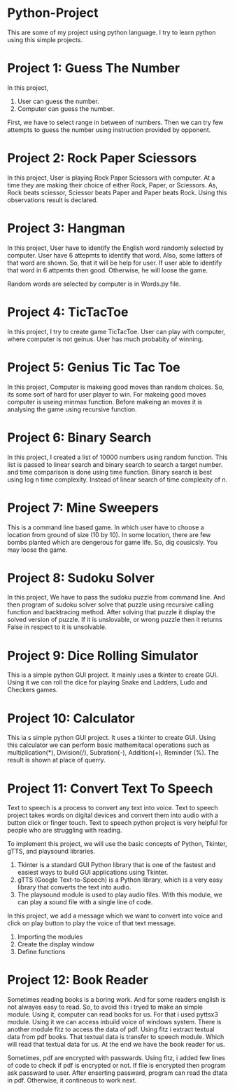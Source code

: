 # Python-Project
This are some of my project using python language. I try to learn python using this simple projects.

# Project 1: Guess The Number
In this project, 
1. User can guess the number.
2. Computer can guess the number.

First, we have to select range in between of numbers. Then we can try few attempts to guess the number using instruction provided by opponent.

# Project 2: Rock Paper Sciessors
In this project,
User is playing Rock Paper Sciessors with computer. At a time they are making their choice of either Rock, Paper, or Sciessors. As, Rock beats sciessor, Sciessor beats Paper and Paper beats Rock. Using this observations result is declared. 

# Project 3: Hangman
In this project,
User have to identify the English word randomly selected by computer. User have 6 attepmts to identify that word. Also, some latters of that word are shown. So, that it will be help for user. If user able to identify that word in 6 attpemts then good. Otherwise, he will loose the game.

Random words are selected by computer is in Words.py file.

# Project 4: TicTacToe
In this project,
I try to create game TicTacToe. User can play with computer, where computer is not geinus. User has much probabity of winning.  

# Project 5: Genius Tic Tac Toe
In this project,
Computer is makeing good moves than random choices. So, its some sort of hard for user player to win. For makeing good moves computer is useing minmax function. Before makeing an moves it is analysing the game using recursive function.

# Project 6: Binary Search
In this project,
I created a list of 10000 numbers using random function. This list is passed to linear search and binary search to search a target number. and time comparison is done using time function. Binary search is best using log n time complexity. Instead of linear search of time complexity of n.
 
# Project 7: Mine Sweepers
This is a command line based game. In which user have to choose a location from ground of size (10 by 10). In some location, there are few bombs planted which are dengerous for game life. So, dig cousicsly. You may loose the game.

# Project 8: Sudoku Solver
In this project,
We have to pass the sudoku puzzle from command line. And then program of sudoku solver solve that puzzle using recursive calling function and backtracing method.
After solving that puzzle it display the solved version of puzzle. If it is unslovable, or wrong puzzle then it returns False in respect to it is unsolvable.

# Project 9: Dice Rolling Simulator
This is a simple python GUI project.
It mainly uses a tkinter to create GUI. Using it we can roll the dice for playing Snake and Ladders, Ludo and Checkers games.

# Project 10: Calculator
This ia s simple python GUI project. 
It uses a tkinter to create GUI. Using this calculator we can perform basic mathemitacal operations such as multiplication(*), Division(/), Subration(-), Addition(+), Reminder
(%). The result is shown at place of querry. 

# Project 11: Convert Text To Speech
Text to speech is a process to convert any text into voice. Text to speech project takes words on digital devices and convert them into audio with a button click or finger touch. Text to speech python project is very helpful for people who are struggling with reading.

To implement this project, we will use the basic concepts of Python, Tkinter, gTTS, and playsound libraries.

1. Tkinter is a standard GUI Python library that is one of the fastest and easiest ways to build GUI applications using Tkinter.
2. gTTS (Google Text-to-Speech) is a Python library, which is a very easy library that converts the text into audio.
3. The playsound module is used to play audio files. With this module, we can play a sound file with a single line of code.

In this project, we add a message which we want to convert into voice and click on play button to play the voice of that text message.

1. Importing the modules
2. Create the display window
3. Define functions

# Project 12: Book Reader
Sometimes reading books is a boring work. And for some readers english is not alwayes easy to read. So, to avoid this i tryed to make an simple module. Using it, computer can read books for us. For that i used pyttsx3 module. Using it we can access inbuild voice of windows system.
There is another module fitz to access the data of pdf. Using fitz i extract textual data from pdf books. That textual data is transfer to speech module. Which will read that textual data for us. At the end we have the book reader for us. 

Sometimes, pdf are encrypted with passwards. Using fitz, i added few lines of code to check if pdf is encrypted or not. If file is encrypted then program ask passward to user.
After enserting passward, program can read the dtata in pdf. Otherwise, it contineous to work next.
